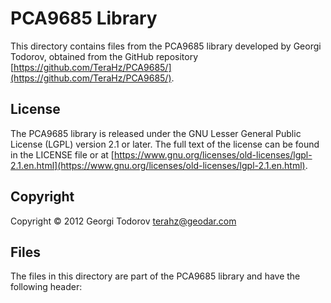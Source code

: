 # PCA9685 Library

This directory contains files from the PCA9685 library developed by Georgi Todorov, obtained from the GitHub repository [https://github.com/TeraHz/PCA9685/](https://github.com/TeraHz/PCA9685/).

## License

The PCA9685 library is released under the GNU Lesser General Public License (LGPL) version 2.1 or later. The full text of the license can be found in the LICENSE file or at [https://www.gnu.org/licenses/old-licenses/lgpl-2.1.en.html](https://www.gnu.org/licenses/old-licenses/lgpl-2.1.en.html).

## Copyright

Copyright © 2012 Georgi Todorov <terahz@geodar.com>

## Files

The files in this directory are part of the PCA9685 library and have the following header:
